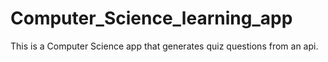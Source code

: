 # Computer_Science_learning_app
This is a Computer Science app that generates quiz questions from an api.
